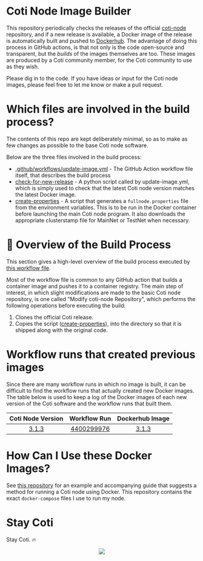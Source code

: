 # Coti Node Image Builder

This repository periodically checks the releases of the official [coti-node](https://github.com/coti-io/coti-node/releases) repository, and if a new release is available, a Docker image of the release is automatically built and pushed to [Dockerhub](https://hub.docker.com/r/atomnode/coti-node/tags). The advantage of doing this process in GitHub actions, is that not only is the code open-source and transparent, but the *builds* of the images themselves are too. These images are produced by a Coti community member, for the Coti community to use as they wish.

Please dig in to the code. If you have ideas or input for the Coti node images, please feel free to let me know or make a pull request.

# Which files are involved in the build process?

The contents of this repo are kept deliberately minimal, so as to make as few changes as possible to the base Coti node software. 

Below are the three files involved in the build process:

- [.github/workflows/update-image.yml](https://github.com/tj-wells/coti-node-images/blob/master/.github/workflows/update-image.yml) - The GitHub Action workflow file itself, that describes the build process
- [check-for-new-release](https://github.com/tomjwells/coti-node-images/blob/master/check-for-new-release) - A python script called by update-image.yml, which is simply used to check that the latest Coti node version matches the latest Docker image.
- [create-properties](https://github.com/tj-wells/coti-node-images/blob/master/create-properties) - A script that generates a  `fullnode.properties` file from the environment variables. This is to be run in the Docker container before launching the main Coti node program. It also downloads the appropriate clusterstamp file for MainNet or TestNet when necessary.

# 🐳 Overview of the Build Process

This section gives a high-level overview of the build process executed by <a href="https://github.com/tj-wells/coti-node-images/blob/master/.github/workflows/update-image.yml" target="_blank">this workflow file</a>.

Most of the workflow file is common to any GitHub action that builds a container image and pushes it to a container registry. The main step of interest, in which slight modifications are made to the basic Coti node repository, is one called "Modify coti-node Repository", which performs the following operations before executing the build:

1. Clones the official Coti release.
2. Copies the script ([create-properties](https://github.com/tj-wells/coti-node-images/blob/master/create-properties)), into the directory so that it is shipped along with the original code.

# Workflow runs that created previous images

Since there are many workflow runs in which no image is built, it can be difficult to find the workflow runs that actually created new Docker images. The table below is used to keep a log of the Docker images of each new version of the Coti software and the workflow runs that built them.

| Coti Node Version |                                          Workflow Run                                          |                                                                            Dockerhub Image                                                                             |
| :---------------: | :--------------------------------------------------------------------------------------------: | :--------------------------------------------------------------------------------------------------------------------------------------------------------------------: |
|       [3.1.3](https://github.com/coti-io/coti-node/releases/tag/3.1.3)       | [4400299976](https://github.com/tomjwells/coti-node-images/actions/runs/4400299976) | [3.1.3](https://hub.docker.com/layers/atomnode/coti-node/3.1.3/images/sha256-f5f7e78d8e03fbda62f6840eda2efd2610db9029d0f60b3696bc5cf8b3d44a3f?context=repo) |

# How Can I Use these Docker Images?

See [this repository](https://github.com/tomjwells/coti-node) for an example and accompanying guide that suggests a method for running a Coti node using Docker. This repository contains the exact `docker-compose` files I use to run my node.

# Stay Coti

Stay Coti. ️‍🔥

<p align="center"><a href="https://atomnode.tomoswells.com" target="_blank"><img src="https://cdn.discordapp.com/avatars/343604221331111946/65130831872c9daabdb0d803ce27e594.webp?size=240"></a></p>
